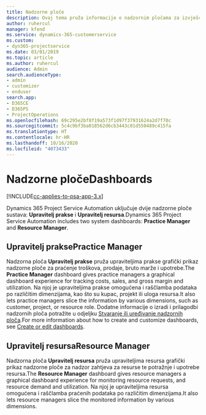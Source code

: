 ```yaml
---
title: Nadzorne ploče
description: Ovaj tema pruža informacije o nadzornim pločama za izvješćivanje koje su uključene u Dynamics 365 Project Service Automation.
author: ruhercul
manager: kfend
ms.service: dynamics-365-customerservice
ms.custom:
- dyn365-projectservice
ms.date: 03/01/2019
ms.topic: article
ms.author: ruhercul
audience: Admin
search.audienceType:
- admin
- customizer
- enduser
search.app:
- D365CE
- D365PS
- ProjectOperations
ms.openlocfilehash: 69c295e2bf8f19a573f1d97f37931624a2d7f70c
ms.sourcegitcommit: 5c4c9bf3ba018562d6cb3443c01d550489c415fa
ms.translationtype: HT
ms.contentlocale: hr-HR
ms.lasthandoff: 10/16/2020
ms.locfileid: "4073433"
---
```

# <a name="dashboards"></a><span data-ttu-id="68053-103">Nadzorne ploče</span><span class="sxs-lookup"><span data-stu-id="68053-103">Dashboards</span></span>

[!INCLUDE[cc-applies-to-psa-app-3.x](../includes/cc-applies-to-psa-app-3x.md)]

<span data-ttu-id="68053-104">Dynamics 365 Project Service Automation uključuje dvije nadzorne ploče sustava: **Upravitelj prakse** i **Upravitelj resursa**.</span><span class="sxs-lookup"><span data-stu-id="68053-104">Dynamics 365 Project Service Automation includes two system dashboards: **Practice Manager** and **Resource Manager**.</span></span>

## <a name="practice-manager"></a><span data-ttu-id="68053-105">Upravitelj prakse</span><span class="sxs-lookup"><span data-stu-id="68053-105">Practice Manager</span></span> 

<span data-ttu-id="68053-106">Nadzorna ploča **Upravitelj prakse** pruža upraviteljima prakse grafički prikaz nadzorne ploče za praćenje troškova, prodaje, bruto marže i upotrebe.</span><span class="sxs-lookup"><span data-stu-id="68053-106">The **Practice Manager** dashboard gives practice managers a graphical dashboard experience for tracking costs, sales, and gross margin and utilization.</span></span> <span data-ttu-id="68053-107">Na njoj je upraviteljima prakse omogućena i raščlamba podataka po različitim dimenzijama, kao što su kupac, projekt ili uloga resursa.</span><span class="sxs-lookup"><span data-stu-id="68053-107">It also lets practice managers slice the information by various dimensions, such as customer, project, or resource role.</span></span> <span data-ttu-id="68053-108">Dodatne informacije o izradi i prilagodbi nadzornih ploča potražite u odjeljku [Stvaranje ili uređivanje nadzornih ploča](https://docs.microsoft.com/dynamics365/customerengagement/on-premises/customize/create-edit-dashboards).</span><span class="sxs-lookup"><span data-stu-id="68053-108">For more information about how to create and customize dashboards, see [Create or edit dashboards](https://docs.microsoft.com/dynamics365/customerengagement/on-premises/customize/create-edit-dashboards).</span></span>

## <a name="resource-manager"></a><span data-ttu-id="68053-109">Upravitelj resursa</span><span class="sxs-lookup"><span data-stu-id="68053-109">Resource Manager</span></span> 

<span data-ttu-id="68053-110">Nadzorna ploča **Upravitelj resursa** pruža upraviteljima resursa grafički prikaz nadzorne ploče za nadzor zahtjeva za resurse te potražnje i upotrebe resursa.</span><span class="sxs-lookup"><span data-stu-id="68053-110">The **Resource Manager** dashboard gives resource managers a graphical dashboard experience for monitoring resource requests, and resource demand and utilization.</span></span> <span data-ttu-id="68053-111">Na njoj je upraviteljima resursa omogućena i raščlamba praćenih podataka po različitim dimenzijama.</span><span class="sxs-lookup"><span data-stu-id="68053-111">It also lets resource managers slice the monitored information by various dimensions.</span></span>
